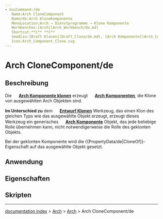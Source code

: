 ```yaml
---
- GuiCommand:/de
   Name:Arch CloneComponent
   Name/de:Arch KloneKomponente‏‎‏‎
   MenuLocation:Arch → Dienstprogramme → Klone Komponente
   Workbenches:[Arch](Arch_Workbench/de.md)
   Shortcut:**C** **C**
‏‎   SeeAlso:[Draft Klonen](Draft_Clone/de.md), [Arch Komponente](Arch_Component/de.md)
   Icon:Arch_Component_Clone.svg
---
```


# Arch CloneComponent/de

## Beschreibung

Die **<img src="images/Arch_Component_Clone.svg" width=16px> [Arch Komponente klonen](Arch_CloneComponent/de.md)** erzeugt **<img src="images/Arch_Component.svg" width=16px> [Arch Komponenten](Arch_Component/de.md)**, die Klone von ausgewählten Arch Objekten sind.

**Im Unterschied zu** dem **<img src="images/Draft_Clone.svg" width=16px> [Entwurf Klonen](Draft_Clone/de.md)** Werkzeug, das einen Klon des gleichen Typs wie das ausgewählte Objekt erzeugt, erzeugt dieses Werkzeug ein generisches **<img src="images/Arch_Component.svg" width=16px> [Arch Komponente](Arch_Component/de.md)** Objekt, das jede beliebige Rolle übernehmen kann, nicht notwendigerweise die Rolle des geklonten Objekts.

Bei der geklonten Komponente wird die {{PropertyData/de|CloneOf}}-Eigenschaft auf das ausgewählte Objekt gesetzt.

## Anwendung

## Eigenschaften

## Skripten

---
[documentation index](../README.md) > [Arch](Category_Arch.md) > [Arch](Arch_Workbench.md) > Arch CloneComponent/de
